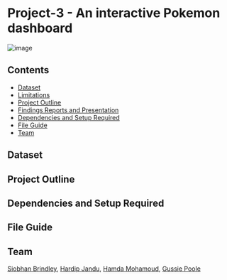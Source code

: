 # Project-3 - An interactive Pokemon dashboard

![image](https://user-images.githubusercontent.com/115706722/219479357-49d4c9a6-e6a2-4135-aa6f-64a103782955.jpeg)


## Contents

* [Dataset](#dataset-header)
* [Limitations](#limitations-header)
* [Project Outline](#project-header)
* [Findings Reports and Presentation](#reports-header)
* [Dependencies and Setup Required](#dependencies-header)
* [File Guide](#file-header)
* [Team](#team-header)



## <a id="dataset-header"></a>Dataset

## <a id="project-header"></a>Project Outline

## <a id="dependencies-header"></a>Dependencies and Setup Required

## <a id="file-header"></a>**File Guide**
  






## <a id="team-header"></a> Team
[Siobhan Brindley](https://github.com/SBrindley),
[Hardip Jandu](https://github.com/HJandu),
[Hamda  Mohamoud](https://github.com/hamdamoha),
[Gussie Poole](https://github.com/gussiepoole)
